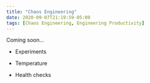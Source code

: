 ```yaml
---
title: "Chaos Engineering"
date: 2020-09-07T21:19:59-05:00
tags: [Chaos Engineering, Engineering Productivity]
---
```


Coming soon...

* Experiments

* Temperature

* Health checks